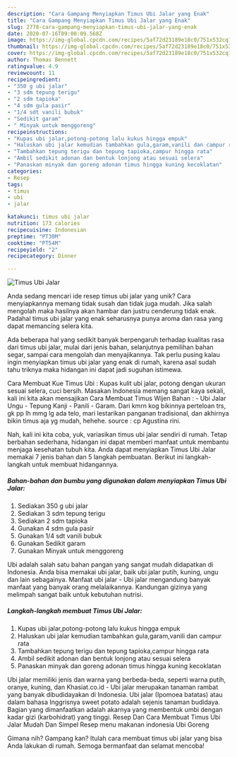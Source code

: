 ```yaml
---
description: "Cara Gampang Menyiapkan Timus Ubi Jalar yang Enak"
title: "Cara Gampang Menyiapkan Timus Ubi Jalar yang Enak"
slug: 2778-cara-gampang-menyiapkan-timus-ubi-jalar-yang-enak
date: 2020-07-16T09:00:09.568Z
image: https://img-global.cpcdn.com/recipes/5af72d23189e18c0/751x532cq70/timus-ubi-jalar-foto-resep-utama.jpg
thumbnail: https://img-global.cpcdn.com/recipes/5af72d23189e18c0/751x532cq70/timus-ubi-jalar-foto-resep-utama.jpg
cover: https://img-global.cpcdn.com/recipes/5af72d23189e18c0/751x532cq70/timus-ubi-jalar-foto-resep-utama.jpg
author: Thomas Bennett
ratingvalue: 4.9
reviewcount: 11
recipeingredient:
- "350 g ubi jalar"
- "3 sdm tepung terigu"
- "2 sdm tapioka"
- "4 sdm gula pasir"
- "1/4 sdt vanili bubuk"
- "Sedikit garam"
- " Minyak untuk menggoreng"
recipeinstructions:
- "Kupas ubi jalar,potong-potong lalu kukus hingga empuk"
- "Haluskan ubi jalar kemudian tambahkan gula,garam,vanili dan campur rata"
- "Tambahkan tepung terigu dan tepung tapioka,campur hingga rata"
- "Ambil sedikit adonan dan bentuk lonjong atau sesuai selera"
- "Panaskan minyak dan goreng adonan timus hingga kuning kecoklatan"
categories:
- Resep
tags:
- timus
- ubi
- jalar

katakunci: timus ubi jalar 
nutrition: 173 calories
recipecuisine: Indonesian
preptime: "PT30M"
cooktime: "PT54M"
recipeyield: "2"
recipecategory: Dinner

---
```



![Timus Ubi Jalar](https://img-global.cpcdn.com/recipes/5af72d23189e18c0/751x532cq70/timus-ubi-jalar-foto-resep-utama.jpg)

Anda sedang mencari ide resep timus ubi jalar yang unik? Cara menyiapkannya memang tidak susah dan tidak juga mudah. Jika salah mengolah maka hasilnya akan hambar dan justru cenderung tidak enak. Padahal timus ubi jalar yang enak seharusnya punya aroma dan rasa yang dapat memancing selera kita.

Ada beberapa hal yang sedikit banyak berpengaruh terhadap kualitas rasa dari timus ubi jalar, mulai dari jenis bahan, selanjutnya pemilihan bahan segar, sampai cara mengolah dan menyajikannya. Tak perlu pusing kalau ingin menyiapkan timus ubi jalar yang enak di rumah, karena asal sudah tahu triknya maka hidangan ini dapat jadi suguhan istimewa.

Cara Membuat Kue Timus Ubi : Kupas kulit ubi jalar, potong dengan ukuran sesuai selera, cuci bersih. Masakan Indonesia memang sangat kaya sekali, kali ini kita akan mensajikan Cara Membuat Timus Wijen Bahan : - Ubi Jalar Ungu - Tepung Kanji - Panili - Garam. Dari kmrn kog bikinnya perteloan trs, gk pp lh mmg lg ada telo, mari lestarikan panganan tradisional, dan akhirnya bikin timus aja yg mudah, hehehe. source : cp Agustina rini.


Nah, kali ini kita coba, yuk, variasikan timus ubi jalar sendiri di rumah. Tetap berbahan sederhana, hidangan ini dapat memberi manfaat untuk membantu menjaga kesehatan tubuh kita. Anda dapat menyiapkan Timus Ubi Jalar memakai 7 jenis bahan dan 5 langkah pembuatan. Berikut ini langkah-langkah untuk membuat hidangannya.

<!--inarticleads1-->

##### Bahan-bahan dan bumbu yang digunakan dalam menyiapkan Timus Ubi Jalar:

1. Sediakan 350 g ubi jalar
1. Sediakan 3 sdm tepung terigu
1. Sediakan 2 sdm tapioka
1. Gunakan 4 sdm gula pasir
1. Gunakan 1/4 sdt vanili bubuk
1. Gunakan Sedikit garam
1. Gunakan  Minyak untuk menggoreng


Ubi adalah salah satu bahan pangan yang sangat mudah didapatkan di Indonesia. Anda bisa memakai ubi jalar, baik ubi jalar putih, kuning, ungu dan lain sebagainya. Manfaat ubi jalar - Ubi jalar mengandung banyak manfaat yang banyak orang melalaikannya. Kandungan gizinya yang melimpah sangat baik untuk kebutuhan nutrisi. 

<!--inarticleads2-->

##### Langkah-langkah membuat Timus Ubi Jalar:

1. Kupas ubi jalar,potong-potong lalu kukus hingga empuk
1. Haluskan ubi jalar kemudian tambahkan gula,garam,vanili dan campur rata
1. Tambahkan tepung terigu dan tepung tapioka,campur hingga rata
1. Ambil sedikit adonan dan bentuk lonjong atau sesuai selera
1. Panaskan minyak dan goreng adonan timus hingga kuning kecoklatan


Ubi jalar memiliki jenis dan warna yang berbeda-beda, seperti warna putih, oranye, kuning, dan Khasiat.co.id - Ubi jalar merupakan tanaman rambat yang banyak dibudidayakan di Indonesia. Ubi jalar (Ipomoea batatas) atau dalam bahasa Inggrisnya sweet potato adalah sejenis tanaman budidaya. Bagian yang dimanfaatkan adalah akarnya yang membentuk umbi dengan kadar gizi (karbohidrat) yang tinggi. Resep Dan Cara Membuat Timus Ubi Jalar Mudah Dan Simpel Resep menu makanan indonesia Ubi Goreng 

Gimana nih? Gampang kan? Itulah cara membuat timus ubi jalar yang bisa Anda lakukan di rumah. Semoga bermanfaat dan selamat mencoba!
